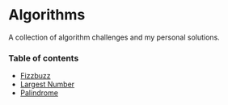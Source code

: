 # Algorithms

A collection of algorithm challenges and my personal solutions.

### Table of contents
- [Fizzbuzz](./fizzbuzz)
- [Largest Number](./largest_number)
- [Palindrome](./checkPalindrome)
